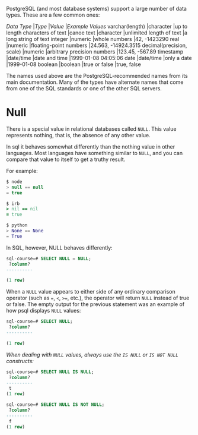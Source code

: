 PostgreSQL (and most database systems) support a large number of data types.
These are a few common ones:

*Data Type*               |*Type*       |*Value*	                              |*Example Values*
varchar(length)	          |character	  |up to length characters of text	      |canoe
text	                    |character	  |unlimited length of text	              |a long string of text
integer	                  |numeric	    |whole numbers	                        |42, -1423290
real	                    |numeric	    |floating-point numbers	                |24.563, -14924.3515
decimal(precision, scale)	|numeric	    |arbitrary precision numbers	          |123.45, -567.89
timestamp	                |date/time	  |date and time	                        |1999-01-08 04:05:06
date	                    |date/time	  |only a date	                          |1999-01-08
boolean	                  |boolean	    |true or false	                        |true, false

The names used above are the PostgreSQL-recommended names from its main documentation. Many of the types have alternate names that come from one of the SQL standards or one of the other SQL servers.


# Null
There is a special value in relational databases called `NULL`. This value represents nothing, that is, the absence of any other value. 

In sql it behaves somewhat differently than the nothing value in other languages. Most languages have something similar to `NULL`, and you can compare that value to itself to get a truthy result. 

For example:
```js
$ node
> null == null
= true
```

```rb
$ irb
> nil == nil
= true
```

```python
$ python
> None == None
= True
```


In SQL, however, NULL behaves differently:
```sql
sql-course=# SELECT NULL = NULL;
 ?column?
----------

(1 row)
```
When a `NULL` value appears to either side of any ordinary comparison operator (such as `=`, `<`, `>=`, etc.), the operator will return `NULL` instead of true or false. The empty output for the previous statement was an example of how psql displays `NULL` values:
```sql
sql-course=# SELECT NULL;
 ?column?
----------

(1 row)
```
*When dealing with `NULL` values, always use the `IS NULL` or `IS NOT NULL` constructs:*
```sql
sql-course=# SELECT NULL IS NULL;
 ?column?
----------
 t
(1 row)

sql-course=# SELECT NULL IS NOT NULL;
 ?column?
----------
 f
(1 row)
```
